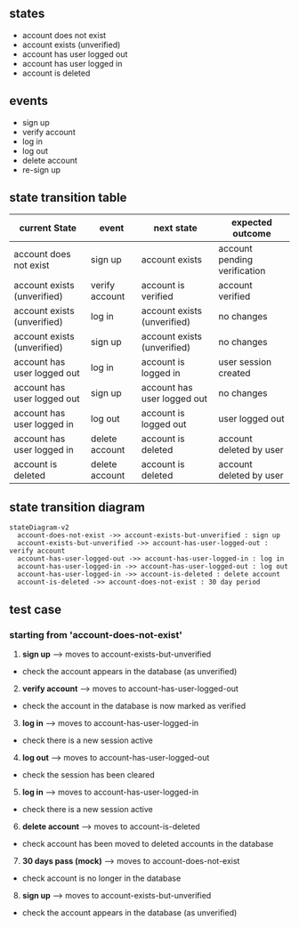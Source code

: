 ## states

- account does not exist
- account exists (unverified)
- account has user logged out
- account has user logged in
- account is deleted

## events

- sign up
- verify account
- log in
- log out
- delete account
- re-sign up

## state transition table

| current State | event | next state | expected outcome |
| --------------- | --------------- | --------------- | --------------- |
| account does not exist | sign up | account exists | account pending verification |
| account exists (unverified) | verify account | account is verified | account verified |
| account exists (unverified) | log in | account exists (unverified) | no changes |
| account exists (unverified) | sign up | account exists (unverified) | no changes |
| account has user logged out | log in | account is logged in | user session created |
| account has user logged out | sign up | account has user logged out | no changes |
| account has user logged in | log out | account is logged out | user logged out |
| account has user logged in | delete account | account is deleted | account deleted by user |
| account is deleted | delete account | account is deleted | account deleted by user |

## state transition diagram

```mermaid
stateDiagram-v2
  account-does-not-exist ->> account-exists-but-unverified : sign up
  account-exists-but-unverified ->> account-has-user-logged-out : verify account
  account-has-user-logged-out ->> account-has-user-logged-in : log in
  account-has-user-logged-in ->> account-has-user-logged-out : log out
  account-has-user-logged-in ->> account-is-deleted : delete account
  account-is-deleted ->> account-does-not-exist : 30 day period
```

## test case

### starting from 'account-does-not-exist'

1. **sign up** --> moves to account-exists-but-unverified
  - check the account appears in the database (as unverified)
2. **verify account** --> moves to account-has-user-logged-out
  - check the account in the database is now marked as verified
3. **log in** --> moves to account-has-user-logged-in
  - check there is a new session active
4. **log out** --> moves to account-has-user-logged-out
  - check the session has been cleared
5. **log in** --> moves to account-has-user-logged-in
  - check there is a new session active
6. **delete account** --> moves to account-is-deleted
  - check account has been moved to deleted accounts in the database
7. **30 days pass (mock)** --> moves to account-does-not-exist
  - check account is no longer in the database
8. **sign up** --> moves to account-exists-but-unverified
  - check the account appears in the database (as unverified)
